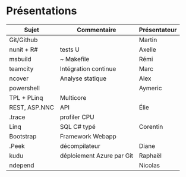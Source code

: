 ﻿Présentations
=============

| Sujet         | Commentaire               | Présentateur |
|---------------|---------------------------|--------------|
| Git/Github    |                           | Martin       |
| nunit + R#    | tests U                   | Axelle       |
| msbuild       | ~ Makefile                | Rémi         |
| teamcity      | Intégration continue      | Marc         |
| ncover        | Analyse statique          | Alex         |
| powershell    |                           | Aymeric      |
| TPL + PLinq   | Multicore                 |              |
| REST, ASP.NNC | API                       | Élie         |
| .trace        | profiler CPU              |              |
| Linq          | SQL C# typé               | Corentin     |
| Bootstrap     | Framework Webapp          |              |
| .Peek         | décompilateur             | Diane        |
| kudu          | déploiement Azure par Git | Raphaël      |
| ndepend       |                           | Nicolas      |
